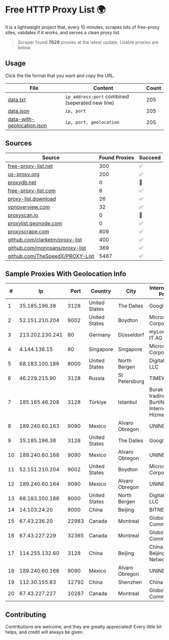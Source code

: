 
# Free HTTP Proxy List 🌍

It is a lightweight project that, every 10 minutes, scrapes lots of free-proxy sites, validates if it works, and serves a clean proxy list.


> Scraper found **7629** proxies at the latest update. Usable proxies are below.

## Usage

Click the file format that you want and copy the URL.


|File|Content|Count|
|----|-------|-----|
|[data.txt](https://raw.githubusercontent.com/themiralay/Proxy-List-World/master/data.txt)|`ip_address:port` combined (seperated new line)|205|
|[data.json](https://raw.githubusercontent.com/themiralay/Proxy-List-World/master/data.json)|`ip, port`|205|
|[data-with-geolocation.json](https://raw.githubusercontent.com/themiralay/Proxy-List-World/master/data-with-geolocation.json)|`ip, port, geolocation`|205|

## Sources

|Source|Found Proxies|Succeed|
|------|-------------|-------|
|[free-proxy-list.net](https://free-proxy-list.net)|300|✅|
|[us-proxy.org](https://www.us-proxy.org)|200|✅|
|[proxydb.net](http://proxydb.net)|0|🚫|
|[free-proxy-list.com](https://free-proxy-list.com/?page=&port=&type%5B%5D=http&type%5B%5D=https&up_time=0&search=Search)|6|✅|
|[proxy-list.download](https://www.proxy-list.download/HTTP)|26|✅|
|[vpnoverview.com](https://vpnoverview.com/privacy/anonymous-browsing/free-proxy-servers)|32|✅|
|[proxyscan.io](https://www.proxyscan.io)|0|🚫|
|[proxylist.geonode.com](https://proxylist.geonode.com/api/proxy-list?limit=300&page=1&sort_by=lastChecked&sort_type=desc&protocols=http,https)|0|✅|
|[proxyscrape.com](https://api.proxyscrape.com/v2/?request=displayproxies&protocol=http&timeout=10000&country=all&ssl=all&anonymity=all)|809|✅|
|[github.com/clarketm/proxy-list](https://raw.githubusercontent.com/clarketm/proxy-list/master/proxy-list-raw.txt)|400|✅|
|[github.com/monosans/proxy-list](https://raw.githubusercontent.com/monosans/proxy-list/main/proxies/http.txt)|369|✅|
|[github.com/TheSpeedX/PROXY-List](https://raw.githubusercontent.com/TheSpeedX/PROXY-List/master/http.txt)|5487|✅|


## Sample Proxies With Geolocation Info

|#|Ip|Port|Country|City|Internet Service Provider|
|-|--|----|-------|----|-------------------------|
|1|35.185.196.38|3128|United States|The Dalles|Google LLC|
|2|52.151.210.204|9002|United States|Boydton|Microsoft Corporation|
|3|213.202.230.241|80|Germany|Düsseldorf|myLoc managed IT AG|
|4|4.144.136.15|80|Singapore|Singapore|Microsoft Corporation|
|5|68.183.100.186|8000|United States|North Bergen|DigitalOcean, LLC|
|6|46.229.215.90|3128|Russia|St Petersburg|TIMEWEB|
|7|185.165.46.208|3128|Türkiye|Istanbul|Burak Buylu trading as BurtiNET Internet Hizmetleri|
|8|189.240.60.163|9090|Mexico|Alvaro Obregon|UNINET|
|9|35.185.196.38|3128|United States|The Dalles|Google LLC|
|10|189.240.60.168|9090|Mexico|Alvaro Obregon|UNINET|
|11|52.151.210.204|9002|United States|Boydton|Microsoft Corporation|
|12|189.240.60.164|9090|Mexico|Alvaro Obregon|UNINET|
|13|68.183.100.186|8000|United States|North Bergen|DigitalOcean, LLC|
|14|14.103.24.20|8000|China|Beijing|BITNET|
|15|67.43.236.20|22983|Canada|Montreal|GloboTech Communications|
|16|67.43.227.229|32365|Canada|Montreal|GloboTech Communications|
|17|114.255.132.60|3128|China|Beijing|China Unicom Beijing Province Network|
|18|189.240.60.166|9090|Mexico|Alvaro Obregon|UNINET|
|19|112.30.155.83|12792|China|Shenzhen|China Mobile|
|20|67.43.227.227|10287|Canada|Montreal|GloboTech Communications|



## Contributing

Contributions are welcome, and they are greatly appreciated! Every
little bit helps, and credit will always be given.

